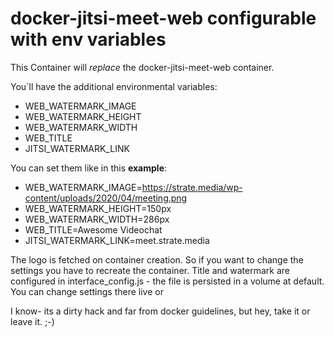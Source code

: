 # docker-jitsi-meet-web configurable with env variables
This Container will *replace* the docker-jitsi-meet-web container.

You`ll have the additional environmental variables:
- WEB_WATERMARK_IMAGE
- WEB_WATERMARK_HEIGHT
- WEB_WATERMARK_WIDTH
- WEB_TITLE
- JITSI_WATERMARK_LINK

You can set them like in this **example**:
- WEB_WATERMARK_IMAGE=https://strate.media/wp-content/uploads/2020/04/meeting.png
- WEB_WATERMARK_HEIGHT=150px
- WEB_WATERMARK_WIDTH=286px
- WEB_TITLE=Awesome Videochat
- JITSI_WATERMARK_LINK=meet.strate.media

The logo is fetched on container creation. So if you want to change the settings you have to recreate the container.
Title and watermark are configured in interface_config.js - the file is persisted in a volume at default. You can change settings there live or 

I know- its a dirty hack and far from docker guidelines, but hey, take it or leave it. ;-)